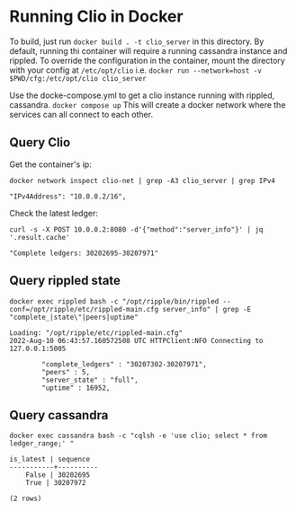 # Running Clio in Docker


To build, just run `docker build . -t clio_server` in this directory.
By default, running thi container will require a running cassandra instance and rippled.
To override the configuration in the container, mount the directory with your config at `/etc/opt/clio`
i.e. `docker run --network=host -v $PWD/cfg:/etc/opt/clio clio_server`

Use the docke-compose.yml to get a clio instance running with rippled, cassandra.
`docker compose up`
This will create a docker network where the services can all connect to each other.

## Query Clio
Get the container's ip:

`docker network inspect clio-net | grep -A3 clio_server | grep IPv4`

    "IPv4Address": "10.0.0.2/16",

Check the latest ledger:

`curl -s -X POST 10.0.0.2:8080 -d'{"method":"server_info"}' | jq '.result.cache'`

    "Complete ledgers: 30202695-30207971"


## Query rippled state

`docker exec rippled bash -c "/opt/ripple/bin/rippled --conf=/opt/ripple/etc/rippled-main.cfg server_info" | grep -E "complete_|state\"|peers|uptime"`

    Loading: "/opt/ripple/etc/rippled-main.cfg"
    2022-Aug-10 06:43:57.160572508 UTC HTTPClient:NFO Connecting to 127.0.0.1:5005

            "complete_ledgers" : "30207302-30207971",
            "peers" : 5,
            "server_state" : "full",
            "uptime" : 16952,


## Query cassandra

`docker exec cassandra bash -c "cqlsh -e 'use clio; select * from ledger_range;' "`


    is_latest | sequence
    -----------+----------
        False | 30202695
        True | 30207972

    (2 rows)
